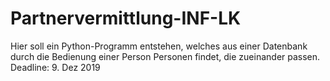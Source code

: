# Partnervermittlung-INF-LK
Hier soll ein Python-Programm entstehen, welches aus einer Datenbank durch die Bedienung einer Person Personen findet, die zueinander passen.
Deadline: 9. Dez 2019
